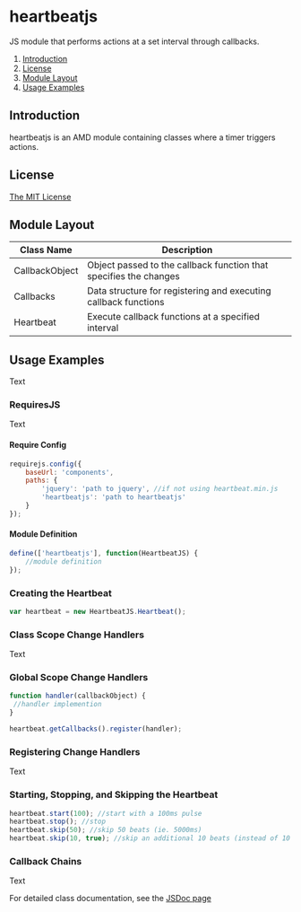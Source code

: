 heartbeatjs
===========

JS module that performs actions at a set interval through callbacks.

1. [Introduction](#introduction)
2. [License](#license)
3. [Module Layout](#modulelayout)
4. [Usage Examples](#usageexamples)
 
Introduction
------------
heartbeatjs is an AMD module containing classes where a timer triggers actions.

License
-------
[The MIT License](http://opensource.org/licenses/MIT)

Module Layout
-------------
| Class Name     | Description                                                       |
| -------------- | ----------------------------------------------------------------- |
| CallbackObject | Object passed to the callback function that specifies the changes |
| Callbacks      | Data structure for registering and executing callback functions   |
| Heartbeat      | Execute callback functions at a specified interval                |

Usage Examples
--------------
Text

### RequiresJS ###
Text

#### Require Config ###
```javascript
requirejs.config({
    baseUrl: 'components',
    paths: {
        'jquery': 'path to jquery', //if not using heartbeat.min.js
        'heartbeatjs': 'path to heartbeatjs'
    }
});
```

#### Module Definition ###
```javascript
define(['heartbeatjs'], function(HeartbeatJS) {
    //module definition
});
```

### Creating the Heartbeat ###
```javascript
var heartbeat = new HeartbeatJS.Heartbeat();
```

### Class Scope Change Handlers ###
Text

### Global Scope Change Handlers ###
```javascript
function handler(callbackObject) {
 //handler implemention
}

heartbeat.getCallbacks().register(handler);
```

### Registering Change Handlers ###
Text

### Starting, Stopping, and Skipping the Heartbeat ###
```javascript
heartbeat.start(100); //start with a 100ms pulse
heartbeat.stop(); //stop
heartbeat.skip(50); //skip 50 beats (ie. 5000ms)
heartbeat.skip(10, true); //skip an additional 10 beats (instead of 10 total)
```

### Callback Chains ###
Text

For detailed class documentation, see the [JSDoc page](http://ariker.github.io/heartbeatjs/docs)
